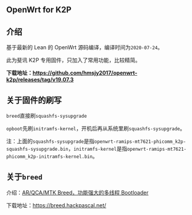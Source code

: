 ## OpenWrt for K2P

## 介绍

基于最新的 Lean 的 OpenWrt 源码编译，编译时间为`2020-07-24`。

此为斐讯 K2P 专用固件，只加入了常用功能，比较精简。

**下载地址：https://github.com/hmsjy2017/openwrt-k2p/releases/tag/v19.07.3**

## 关于固件的刷写

`breed`直接刷`squashfs-sysupgrade`

`opboot`先刷`initramfs-kernel`，开机后再从系统里刷`squashfs-sysupgrade`。

注：上面的`squashfs-sysupgrade`是指`openwrt-ramips-mt7621-phicomm_k2p-squashfs-sysupgrade.bin`，`initramfs-kernel`是指`openwrt-ramips-mt7621-phicomm_k2p-initramfs-kernel.bin`。

## 关于`breed`

介绍：[AR/QCA/MTK Breed，功能强大的多线程 Bootloader](https://www.right.com.cn/forum/thread-161906-1-1.html)

下载地址：https://breed.hackpascal.net/
